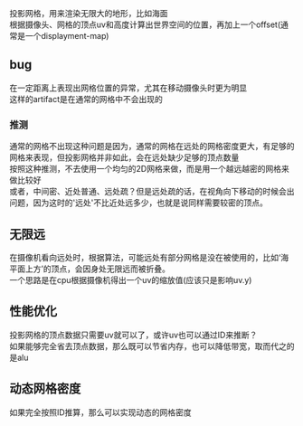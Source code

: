 投影网格，用来渲染无限大的地形，比如海面  
根据摄像头、网格的顶点uv和高度计算出世界空间的位置，再加上一个offset(通常是一个displayment-map)  
## bug
在一定距离上表现出网格位置的异常，尤其在移动摄像头时更为明显  
这样的artifact是在通常的网格中不会出现的
### 推测
通常的网格不出现这种问题是因为，通常的网格在远处的网格密度更大，有足够的网格来表现，但投影网格并非如此，会在远处缺少足够的顶点数量  
按照这种推测，不去使用一个均匀的2D网格来做，而是用一个越远越密的网格来做比较好  
或者，中间密、近处普通、远处疏？但是远处疏的话，在视角向下移动的时候会出问题，因为这时的'远处'不比近处远多少，也就是说同样需要较密的顶点。  
## 无限远
在摄像机看向远处时，根据算法，可能远处有部分网格是没在被使用的，比如‘海平面上方’的顶点，会因身处无限远而被折叠。  
一个思路是在cpu根据摄像机得出一个uv的缩放值(应该只是影响uv.y)  
## 性能优化
投影网格的顶点数据只需要uv就可以了，或许uv也可以通过ID来推断？  
如果能够完全省去顶点数据，那么既可以节省内存，也可以降低带宽，取而代之的是alu  
## 动态网格密度
如果完全按照ID推算，那么可以实现动态的网格密度